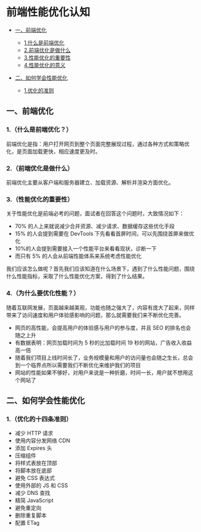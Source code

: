 # 前端性能优化认知

* [一、前端优化]()
  * [1.什么是前端优化]()   
  * [2.前端优化是做什么]()
  * [3.性能优化的重要性]()
  * [4.性能优化的意义]()

* [二、如何学会性能优化]() 
  * [1.优化的准则]() 

## 一、前端优化

### 1.（什么是前端优化？）
前端优化是指：用户打开网页到整个页面完整展现过程，通过各种方式和策略优化，是页面加载更快，相应速度更及时。

### 2.（前端优化是做什么）
前端优化主要从客户端和服务器建立、加载资源、解析并渲染方面优化。

### 3.（性能优化的重要性）
关于性能优化是前端必考的问题，面试者在回答这个问题时，大致情况如下：

* 70% 的人上来就说减少合并资源、减少请求、数据缓存这些优化手段
* 15% 的人会提到需要在 DevTools 下先看看首屏时间，可以先围绕首屏来做优化
* 10%的人会提到需要接入一个性能平台来看看现状，诊断一下
* 而只有 5% 的人会从前端性能体系来系统考虑性能优化

我们应该怎么做呢？首先我们应该知道在什么场景下，遇到了什么性能问题，围绕什么性能指标，采取了什么性能优化方案，得到了什么结果。

### 4.（为什么要优化性能？）
随着互联网发展，页面越来越美观，功能也随之强大了，内容有庞大了起来，同样带来了访问速度和用户体验感影响的问题，那么就需要我们来不断优化完善。
 * 网页的高性能，会提高用户的体验感与用户的参与度，并且 SEO 的排名也会随之上升
 * 有数据表明：网页加载时间为 5 秒的比加载时间 19 秒的网站，广告收入收益高一倍
 * 随着我们项目上线时间长了，业务规模量和用户的访问量也会随之生长，总会到一个临界点所以需要我们不断优化来维护我们的项目
 * 网站的性能如果不够好，对用户来说是一种折磨，时间一长，用户就不想用这个网站了

## 二、如何学会性能优化

### 1.（优化的十四条准则）
 * 减少 HTTP 请求
 * 使用内容分发网络 CDN
 * 添加 Expires 头
 * 压缩组件
 * 将样式表放在顶部
 * 将脚本放在底部
 * 避免 CSS 表达式
 * 使用外部的 JS 和 CSS
 * 减少 DNS 查找
 * 精简 JavaScript
 * 避免重定向
 * 删除重复脚本
 * 配置 ETag